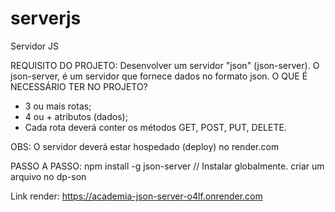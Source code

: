 # serverjs
Servidor JS

REQUISITO DO PROJETO:
Desenvolver um servidor "json" (json-server). O json-server, é um servidor que fornece dados no formato json.
O QUE É NECESSÁRIO TER NO PROJETO?
- 3 ou mais rotas;
- 4 ou + atributos (dados);
- Cada rota deverá conter os métodos GET, POST, PUT, DELETE.

OBS:
O servidor deverá estar hospedado (deploy) no render.com

PASSO A PASSO:
npm install -g json-server // Instalar globalmente. criar um arquivo no dp-son


Link render:  https://academia-json-server-o4lf.onrender.com
